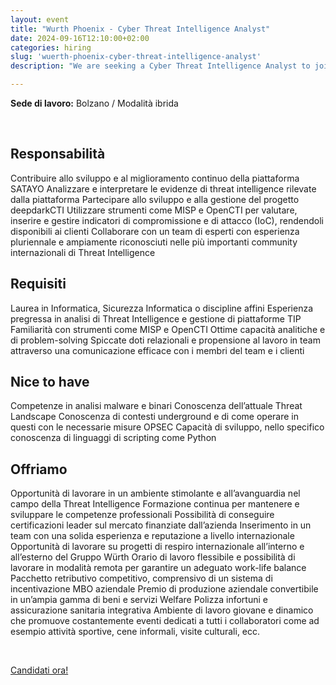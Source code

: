 ```yaml
---
layout: event
title: "Wurth Phoenix - Cyber Threat Intelligence Analyst"
date: 2024-09-16T12:10:00+02:00
categories: hiring
slug: 'wuerth-phoenix-cyber-threat-intelligence-analyst'
description: "We are seeking a Cyber Threat Intelligence Analyst to join our Cybersecurity team. The role involves developing the TIP SATAYO platform, conducting evidence analysis, and contributing to the open-source project deepdarkCTI."

---
```


**Sede di lavoro:** Bolzano / Modalità ibrida<br>

<br>

## Responsabilità
Contribuire allo sviluppo e al miglioramento continuo della piattaforma SATAYO
Analizzare e interpretare le evidenze di threat intelligence rilevate dalla piattaforma
Partecipare allo sviluppo e alla gestione del progetto deepdarkCTI
Utilizzare strumenti come MISP e OpenCTI per valutare, inserire e gestire indicatori di compromissione e di attacco (IoC), rendendoli disponibili ai clienti
Collaborare con un team di esperti con esperienza pluriennale e ampiamente riconosciuti nelle più importanti community internazionali di Threat Intelligence

## Requisiti
Laurea in Informatica, Sicurezza Informatica o discipline affini
Esperienza pregressa in analisi di Threat Intelligence e gestione di piattaforme TIP
Familiarità con strumenti come MISP e OpenCTI
Ottime capacità analitiche e di problem-solving
Spiccate doti relazionali e propensione al lavoro in team attraverso una comunicazione efficace con i membri del team e i clienti

## Nice to have
Competenze in analisi malware e binari
Conoscenza dell’attuale Threat Landscape
Conoscenza di contesti underground e di come operare in questi con le necessarie misure OPSEC
Capacità di sviluppo, nello specifico conoscenza di linguaggi di scripting come Python

## Offriamo
Opportunità di lavorare in un ambiente stimolante e all’avanguardia nel campo della Threat Intelligence
Formazione continua per mantenere e sviluppare le competenze professionali
Possibilità di conseguire certificazioni leader sul mercato finanziate dall’azienda
Inserimento in un team con una solida esperienza e reputazione a livello internazionale
Opportunità di lavorare su progetti di respiro internazionale all’interno e all’esterno del Gruppo Würth
Orario di lavoro flessibile e possibilità di lavorare in modalità remota per garantire un adeguato work-life balance
Pacchetto retributivo competitivo, comprensivo di un sistema di incentivazione MBO aziendale
Premio di produzione aziendale convertibile in un’ampia gamma di beni e servizi Welfare
Polizza infortuni e assicurazione sanitaria integrativa
Ambiente di lavoro giovane e dinamico che promuove costantemente eventi dedicati a tutti i collaboratori come ad esempio attività sportive, cene informali, visite culturali, ecc.

<br>

<a class="btn btn-primary text-white btn-lg mt-3" target="_blank" href="https://www.wuerth-phoenix.com/job/cyber-threat-intelligence-analyst/">Candidati ora!</a>
